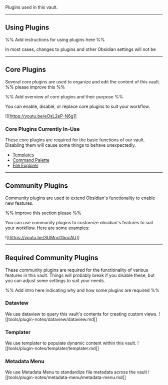 
Plugins used in this vault.

---

## Using Plugins

%% Add instructions for using plugins here %%

In most cases, changes to plugins and other Obsidian settings will not be 

---

## Core Plugins

Several core plugins are used to organize and edit the content of this vault. %% please improve this %%

%% Add overview of core plugins and their purpose %%

You can enable, disable, or replace core plugins to suit your workflow. 

![[https://youtu.be/eOsL2eP-N6g]]

### Core Plugins Currently In-Use

These core plugins are required for the basic functions of our vault. Disabling them will cause some things to behave unexpectedly.

- [Templates](https://help.obsidian.md/Plugins/Templates)
- [Command Palette](https://help.obsidian.md/Plugins/Command+palette)
- [File Explorer](https://help.obsidian.md/Plugins/File+explorer)

---

## Community Plugins

Community plugins are used to extend Obsidian's functionality to enable new features.

%% improve this section please  %%

You can use community plugins to customize obsidian's features to suit your workflow. Here are some examples:

![[https://youtu.be/3UMncGbocAU]]

---

## Required Community Plugins

These community plugins are required for the functionality of various features in this vault. Things will probably break if you disable these, but you can adjust some settings to suit your needs.

%% Add intro here indicating why and how some plugins are required %%

### Dataview
We use dataview to query this vault's contents for creating custom views.
![[tools/plugin-notes/dataview/dataview.md]]

### Templater
We use templater to populate dynamic content within this vault. 
![[tools/plugin-notes/templater/templater.md]]

### Metadata Menu
We use Metadata Menu to standardize file metadata across the vault
![[tools/plugin-notes/metadata-menu/metadata-menu.md]]